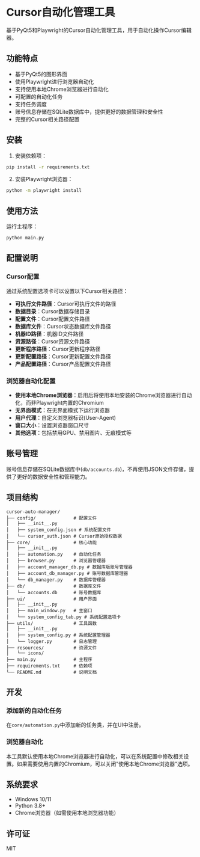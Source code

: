 # Cursor自动化管理工具

基于PyQt5和Playwright的Cursor自动化管理工具，用于自动化操作Cursor编辑器。

## 功能特点

- 基于PyQt5的图形界面
- 使用Playwright进行浏览器自动化
- 支持使用本地Chrome浏览器进行自动化
- 可配置的自动化任务
- 支持任务调度
- 账号信息存储在SQLite数据库中，提供更好的数据管理和安全性
- 完整的Cursor相关路径配置

## 安装

1. 安装依赖项：

```bash
pip install -r requirements.txt
```

2. 安装Playwright浏览器：

```bash
python -m playwright install
```

## 使用方法

运行主程序：

```bash
python main.py
```

## 配置说明

### Cursor配置

通过系统配置选项卡可以设置以下Cursor相关路径：

- **可执行文件路径**：Cursor可执行文件的路径
- **数据目录**：Cursor数据存储目录
- **配置文件**：Cursor配置文件路径
- **数据库文件**：Cursor状态数据库文件路径
- **机器ID路径**：机器ID文件路径
- **资源路径**：Cursor资源文件路径
- **更新程序路径**：Cursor更新程序路径
- **更新配置路径**：Cursor更新配置文件路径
- **产品配置路径**：Cursor产品配置文件路径

### 浏览器自动化配置

- **使用本地Chrome浏览器**：启用后将使用本地安装的Chrome浏览器进行自动化，而非Playwright内置的Chromium
- **无界面模式**：在无界面模式下运行浏览器
- **用户代理**：自定义浏览器标识(User-Agent)
- **窗口大小**：设置浏览器窗口尺寸
- **其他选项**：包括禁用GPU、禁用图片、无痕模式等

## 账号管理

账号信息存储在SQLite数据库中(`db/accounts.db`)，不再使用JSON文件存储，提供了更好的数据安全性和管理能力。

## 项目结构

```
cursor-auto-manager/
├── config/              # 配置文件
│   ├── __init__.py
│   ├── system_config.json # 系统配置文件
│   └── cursor_auth.json # Cursor原始授权数据
├── core/                # 核心功能
│   ├── __init__.py
│   ├── automation.py    # 自动化任务
│   ├── browser.py       # 浏览器管理器
│   ├── account_manager_db.py # 数据库版账号管理器
│   ├── account_db_manager.py # 账号数据库管理器
│   └── db_manager.py    # 数据库管理器
├── db/                  # 数据库文件
│   └── accounts.db      # 账号数据库
├── ui/                  # 用户界面
│   ├── __init__.py
│   ├── main_window.py   # 主窗口
│   └── system_config_tab.py # 系统配置选项卡
├── utils/               # 工具函数
│   ├── __init__.py
│   ├── system_config.py # 系统配置管理器
│   └── logger.py        # 日志管理
├── resources/           # 资源文件
│   └── icons/
├── main.py              # 主程序
├── requirements.txt     # 依赖项
└── README.md            # 说明文档
```

## 开发

### 添加新的自动化任务

在`core/automation.py`中添加新的任务类，并在UI中注册。

### 浏览器自动化

本工具默认使用本地Chrome浏览器进行自动化，可以在系统配置中修改相关设置。如果需要使用内置的Chromium，可以关闭"使用本地Chrome浏览器"选项。

## 系统要求

- Windows 10/11
- Python 3.8+
- Chrome浏览器（如需使用本地浏览器功能）

## 许可证

MIT 